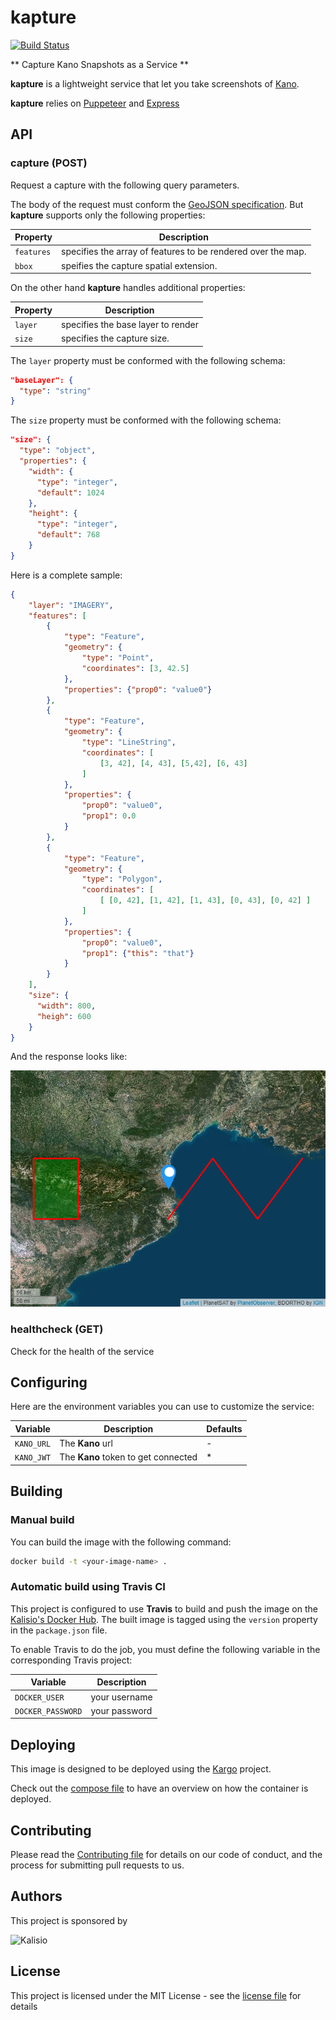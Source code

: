 # kapture

[![Build Status](https://app.travis-ci.com/kalisio/kapture.svg?branch=master)](https://app.travis-ci.com/kalisio/kapture)

** Capture Kano Snapshots as a Service **

**kapture** is a lightweight service that let you take screenshots of [Kano](https://kalisio.github.io/kano/). 

**kapture** relies on [Puppeteer](https://github.com/puppeteer/puppeteer) and [Express](https://expressjs.com/fr/)

## API

### capture (POST)

Request a capture with the following query parameters.

The body of the request must conform the [GeoJSON specification](https://datatracker.ietf.org/doc/html/rfc7946). But **kapture** supports only the following properties:

| Property | Description |
| --- | --- |
| `features` | specifies the array of features to be rendered over the map. |
| `bbox` | speifies the capture spatial extension. |

On the other hand **kapture** handles additional properties:

| Property | Description |
| --- | --- |
| `layer` | specifies the base layer to render | 
| `size` | specifies the capture size. | 

The `layer` property must be conformed with the following schema: 

```json
"baseLayer": {
  "type": "string"
}
```

The `size` property must be conformed with the following schema: 

```json
"size": {
  "type": "object",
  "properties": {
    "width": {
      "type": "integer",
      "default": 1024
    },
    "height": {
      "type": "integer",
      "default": 768
    }
}
```

Here is a complete sample:

```json
{
    "layer": "IMAGERY",
    "features": [
        { 
            "type": "Feature",
            "geometry": {
                "type": "Point", 
                "coordinates": [3, 42.5]
            },
            "properties": {"prop0": "value0"}
        },
        { 
            "type": "Feature",
            "geometry": {
                "type": "LineString",
                "coordinates": [
                    [3, 42], [4, 43], [5,42], [6, 43]
                ]
            },
            "properties": {
                "prop0": "value0",
                "prop1": 0.0
            }
        },
        { 
            "type": "Feature",
            "geometry": {
                "type": "Polygon",
                "coordinates": [
                    [ [0, 42], [1, 42], [1, 43], [0, 43], [0, 42] ]
                ]
            },
            "properties": {
                "prop0": "value0",
                "prop1": {"this": "that"}
            }
        }
    ],
    "size": {
      "width": 800,
      "heigh": 600
    }
}
```

And the response looks like:

![response](./assets/response.png)

### healthcheck (GET)

Check for the health of the service

## Configuring

Here are the environment variables you can use to customize the service:

| Variable  | Description | Defaults |
|-----------| ------------| ------------|
| `KANO_URL` | The **Kano** url | - |
| `KANO_JWT` | The **Kano** token to get connected | * |

## Building

### Manual build 

You can build the image with the following command:

```bash
docker build -t <your-image-name> .
```

### Automatic build using Travis CI

This project is configured to use **Travis** to build and push the image on the [Kalisio's Docker Hub](https://hub.docker.com/u/kalisio/).
The built image is tagged using the `version` property in the `package.json` file.

To enable Travis to do the job, you must define the following variable in the corresponding Travis project:

| Variable  | Description |
|-----------| ------------|
| `DOCKER_USER` | your username |
| `DOCKER_PASSWORD` | your password |

## Deploying

This image is designed to be deployed using the [Kargo](https://kalisio.github.io/kargo/) project.

Check out the [compose file](https://github.com/kalisio/kargo/blob/master/deploy/kontrol.yml) to have an overview on how the container is deployed.

## Contributing

Please read the [Contributing file](./.github/CONTRIBUTING.md) for details on our code of conduct, and the process for submitting pull requests to us.

## Authors

This project is sponsored by 

![Kalisio](https://s3.eu-central-1.amazonaws.com/kalisioscope/kalisio/kalisio-logo-black-256x84.png)

## License

This project is licensed under the MIT License - see the [license file](./LICENSE.md) for details
